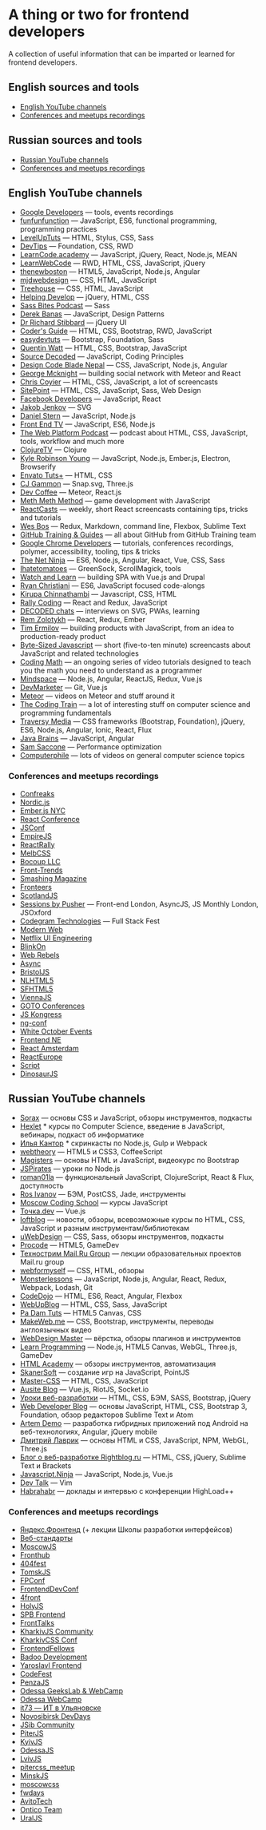 # A thing or two for frontend developers

A collection of useful information that can be imparted or learned for frontend developers.

## English sources and tools

* [English YouTube channels](#english-sources)
* [Conferences and meetups recordings](#conferences-and-meetups-recordings)

## Russian sources and tools

* [Russian YouTube channels](#russian-language)
* [Conferences and meetups recordings](#conferences-and-meetups-recordings-1)

## English YouTube channels

* [Google Developers](http://www.youtube.com/user/GoogleDevelopers) — tools, events recordings
* [funfunfunction](https://www.youtube.com/channel/UCO1cgjhGzsSYb1rsB4bFe4Q) — JavaScript, ES6, functional programming, programming practices
* [LevelUpTuts](http://www.youtube.com/user/LevelUpTuts) — HTML, Stylus, CSS, Sass
* [DevTips](http://www.youtube.com/user/DevTipsForDesigners) — Foundation, CSS, RWD
* [LearnCode.academy](http://www.youtube.com/user/learncodeacademy) — JavaScript, jQuery, React, Node.js, MEAN
* [LearnWebCode](http://www.youtube.com/user/LearnWebCode) — RWD, HTML, CSS, JavaScript, jQuery
* [thenewboston](http://www.youtube.com/user/thenewboston) — HTML5, JavaScript, Node.js, Angular
* [mjdwebdesign](http://www.youtube.com/user/mjdwebdesign) — CSS, HTML, JavaScript
* [Treehouse](http://www.youtube.com/user/gotreehouse) — CSS, HTML, JavaScript
* [Helping Develop](http://www.youtube.com/user/TheHelpingDevelop) — jQuery, HTML, CSS
* [Sass Bites Podcast](http://www.youtube.com/user/sassbites) — Sass
* [Derek Banas](http://www.youtube.com/user/derekbanas) — JavaScript, Design Patterns
* [Dr Richard Stibbard](http://www.youtube.com/user/webinaction) — jQuery UI
* [Coder's Guide](http://www.youtube.com/user/CodersGuide) — HTML, CSS, Bootstrap, RWD, JavaScript
* [easydevtuts](http://www.youtube.com/user/easydevtuts) — Bootstrap, Foundation, Sass
* [Quentin Watt](http://www.youtube.com/user/QuentinWatt) — HTML, CSS, Bootstrap, JavaScript
* [Source Decoded](http://www.youtube.com/channel/UCl0hPcsUmeld49qmWWSQKOg) — JavaScript, Coding Principles
* [Design Code Blade Nepal](https://www.youtube.com/channel/UCOL9ZxzRX9lIvOliY_oz0Ng) — CSS, JavaScript, Node.js, Angular
* [George Mcknight](https://www.youtube.com/user/geomck1967) — building social network with Meteor and React
* [Chris Coyier](http://www.youtube.com/user/realcsstricks) — HTML, CSS, JavaScript, a lot of screencasts
* [SitePoint](https://www.youtube.com/user/SitePoint) — HTML, CSS, JavaScript, Sass, Web Design
* [Facebook Developers](https://www.youtube.com/user/FacebookDevelopers) — JavaScript, React
* [Jakob Jenkov](https://www.youtube.com/user/jjenkov) — SVG
* [Daniel Stern](https://www.youtube.com/channel/UC5ohWghqu1C7bYAq_IDBkIw) — JavaScript, Node.js
* [Front End TV](https://www.youtube.com/channel/UCztRO4rG71uxuR-Tpf_biww) — JavaScript, ES6, Node.js
* [The Web Platform Podcast](https://www.youtube.com/channel/UCjz3j22CyBpy6Qk5SL6UwcQ) — podcast about HTML, CSS, JavaScript, tools, workflow and much more
* [ClojureTV](https://www.youtube.com/user/ClojureTV) — Clojure
* [Kyle Robinson Young](https://www.youtube.com/channel/UCpqYfSWEcyBGorRGvPsHkgg) — JavaScript, Node.js, Ember.js, Electron, Browserify
* [Envato Tuts+](https://www.youtube.com/channel/UC8lxnUR_CzruT2KA6cb7p0Q) — HTML, CSS
* [CJ Gammon](https://www.youtube.com/user/cjgammon) — Snap.svg, Three.js
* [Dev Coffee](https://www.youtube.com/channel/UCqr-7GDVTsdNBCeufvERYuw) — Meteor, React.js
* [Meth Meth Method](https://www.youtube.com/channel/UC8A0M0eDttdB11MHxX58vXQ) — game development with JavaScript
* [ReactCasts](https://www.youtube.com/channel/UCZkjWyyLvzWeoVWEpRemrDQ) — weekly, short React screencasts containing tips, tricks and tutorials
* [Wes Bos](https://www.youtube.com/user/wesbos) — Redux, Markdown, command line, Flexbox, Sublime Text
* [GitHub Training & Guides](https://www.youtube.com/user/GitHubGuides) — all about GitHub from GitHub Training team
* [Google Chrome Developers](https://www.youtube.com/user/ChromeDevelopers) — tutorials, conferences recordings, polymer, accessibility, tooling, tips & tricks
* [The Net Ninja](https://www.youtube.com/channel/UCW5YeuERMmlnqo4oq8vwUpg) — ES6, Node.js, Angular, React, Vue, CSS, Sass
* [Ihatetomatoes](https://www.youtube.com/user/ihatetomatoesblog) — GreenSock, ScrollMagick, tools
* [Watch and Learn](https://www.youtube.com/channel/UCXQC_GB5hG6PkzIhSMZ-hWA) — building SPA with Vue.js and Drupal
* [Ryan Christiani](https://www.youtube.com/channel/UCGzkH_sGqhiZfsk2khuhmZg) — ES6, JavaScript focused code-alongs
* [Kirupa Chinnathambi](https://www.youtube.com/user/kirupa) — Javascript, CSS, HTML
* [Rally Coding](https://www.youtube.com/channel/UCQCaS3atWyNHEy5PkDXdpNg) — React and Redux, JavaScript
* [DECODED chats](https://www.youtube.com/channel/UC3QHpbE1_SidLc4j1lvpo5g) — interviews on SVG, PWAs, learning
* [Rem Zolotykh](https://www.youtube.com/user/MrRemchi) — React, Redux, Ember
* [Tim Ermilov](https://www.youtube.com/user/obercrash) — building products with JavaScript, from an idea to production-ready product
* [Byte-Sized Javascript](https://www.youtube.com/channel/UC8OLZSlFO8cwRo9M30v-TkA) — short (five-to-ten minute) screencasts about JavaScript and related technologies
* [Coding Math](https://www.youtube.com/channel/UCF6F8LdCSWlRwQm_hfA2bcQ) — an ongoing series of video tutorials designed to teach you the math you need to understand as a programmer
* [Mindspace](https://www.youtube.com/channel/UCSJbGtTlrDami-tDGPUV9-w) — Node.js, Angular, ReactJS, Redux, Vue.js
* [DevMarketer](https://www.youtube.com/channel/UC6kwT7-jjZHHF1s7vCfg2CA) — Git, Vue.js
* [Meteor](https://www.youtube.com/user/MeteorVideos) — videos on Meteor and stuff around it
* [The Coding Train](https://www.youtube.com/user/shiffman) — a lot of interesting stuff on computer science and programming fundamentals
* [Traversy Media](https://www.youtube.com/user/TechGuyWeb) — CSS frameworks (Bootstrap, Foundation), jQuery, ES6, Node.js, Angular, Ionic, React, Flux
* [Java Brains](https://www.youtube.com/user/koushks) — JavaScript, Angular
* [Sam Saccone](https://www.youtube.com/channel/UCxmVqdNdRsNhXpb0uvtXOYg) — Performance optimization
* [Computerphile](https://www.youtube.com/user/Computerphile) — lots of videos on general computer science topics

### Conferences and meetups recordings

* [Confreaks](https://www.youtube.com/channel/UCWnPjmqvljcafA0z2U1fwKQ)
* [Nordic.js](https://www.youtube.com/user/nordicjs)
* [Ember.js NYC](https://www.youtube.com/user/EmberNYC)
* [React Conference](https://www.youtube.com/user/reactconf)
* [JSConf](https://www.youtube.com/user/jsconfeu)
* [EmpireJS](https://www.youtube.com/channel/UCSTVaGXDcyRhxm_9Bgw0SBg)
* [ReactRally](https://www.youtube.com/channel/UCXBhQ05nu3L1abBUGeQ0ahw)
* [MelbCSS](https://www.youtube.com/channel/UCIpyTmd8_cCk26yzBaTIhUQ)
* [Bocoup LLC](https://www.youtube.com/user/BocoupLLC)
* [Front-Trends](https://www.youtube.com/channel/UCpIBwBITpXelDgDwe-16zWA)
* [Smashing Magazine](https://vimeo.com/smashingmagazine)
* [Fronteers](https://vimeo.com/fronteers)
* [ScotlandJS](https://www.youtube.com/channel/UCpW0Vh7QKPA7n0oJfrizlsw)
* [Sessions by Pusher](https://pusher.com/sessions) — Front-end London, AsyncJS, JS Monthly London, JSOxford
* [Codegram Technologies](https://www.youtube.com/channel/UCwoOpKfkyCQHW562hXXQAGg) — Full Stack Fest
* [Modern Web](https://www.youtube.com/channel/UCHkqtrnQO2HMyW50ixOtJGw)
* [Netflix UI Engineering](https://www.youtube.com/channel/UCGGRRqAjPm6sL3-WGBDnKJA)
* [BlinkOn](https://www.youtube.com/channel/UCIfQb9u7ALnOE4ZmexRecDg)
* [Web Rebels](https://www.youtube.com/channel/UCM9cTs_C0PmTlHXTNrqTpnw)
* [Async](https://www.youtube.com/channel/UCh0nkalFWOHi4UlYnI0w13w)
* [BristolJS](https://www.youtube.com/channel/UCPOICck6I3zqGveOs6aFT5A)
* [NLHTML5](https://www.youtube.com/user/nlhtml5)
* [SFHTML5](https://www.youtube.com/channel/UCyupHmJVuUGpCMzemHYnUqQ)
* [ViennaJS](https://www.youtube.com/channel/UChgAsJYZYZMFII4cvg8W09w)
* [GOTO Conferences](https://www.youtube.com/channel/UCs_tLP3AiwYKwdUHpltJPuA)
* [JS Kongress](https://www.youtube.com/channel/UCe2uw4y9oTxfq-Z61ODWRhg)
* [ng-conf](https://www.youtube.com/channel/UCm9iiIfgmVODUJxINecHQkA)
* [White October Events](https://www.youtube.com/channel/UCmM3eCpmWKLJj2PDW_jdGkg)
* [Frontend NE](https://www.youtube.com/channel/UC-OBXzVskg2wGe8LWXFdejA)
* [React Amsterdam](https://www.youtube.com/channel/UCsFrt8oKNYXGspSlX9u6uXw)
* [ReactEurope](https://www.youtube.com/channel/UCorlLn2oZfgOJ-FUcF2eZ1A)
* [Script](https://www.youtube.com/channel/UCVbaJU4SUrQrrNs820aZAfQ)
* [DinosaurJS](https://www.youtube.com/channel/UCc_y38wjXbStHx8qcFIvTIQ)

## Russian YouTube channels

* [Sorax](http://www.youtube.com/user/ArtSorax) — основы CSS и JavaScript, обзоры инструментов, подкасты
* [Hexlet](https://www.youtube.com/user/HexletUniversity) * курсы по Computer Science, введение в JavaScript, вебинары, подкаст об информатике
* [Илья Кантор](https://www.youtube.com/user/iliakan/) * скринкасты по Node.js, Gulp и Webpack
* [webtheory](http://www.youtube.com/user/WebTheory) — HTML5 и CSS3, CoffeeScript
* [Magisters](http://www.youtube.com/user/WebMagistersRu) — основы HTML и JavaScript, видеокурс по Bootstrap
* [JSPirates](http://www.youtube.com/channel/UCoQvColVafC905L1wyqfjcg) — уроки по Node.js
* [roman01la](https://www.youtube.com/user/roman01la) — функциональный JavaScript, ClojureScript, React & Flux, доступность
* [Ros Ivanov](http://www.youtube.com/channel/UC-_16EgYOzinLxegLrTMkTA) — БЭМ, PostCSS, Jade, инструменты
* [Moscow Coding School](https://www.youtube.com/channel/UC7AIp8rb_SF6c97GRxpOXGg) — курсы JavaScript
* [Точка.dev](https://www.youtube.com/channel/UCzgtMBarT8AvsGc-Y_8Qexw) — Vue.js
* [loftblog](https://www.youtube.com/channel/UCIIt69f5D44s2cdb9vXQNzA) — новости, обзоры, всевозможные курсы по HTML, CSS, JavaScript и разным инструментам/библиотекам
* [uWebDesign](http://www.youtube.com/user/uwebdesign) — CSS, Sass, обзоры инструментов, подкасты
* [Procode](http://www.youtube.com/user/easygamedev) — HTML5, GameDev
* [Технострим Mail.Ru Group](http://www.youtube.com/user/TPMGTU) — лекции образовательных проектов Mail.ru group
* [webformyself](http://www.youtube.com/channel/UCGuhp4lpQvK94ZC5kuOZbjA) — CSS, HTML, обзоры
* [Monsterlessons](https://www.youtube.com/channel/UCyUFMVZ6VnbB5a8d_EyrFBQ) — JavaScript, Node.js, Angular, React, Redux, Webpack, Lodash, Git
* [CodeDojo](https://www.youtube.com/channel/UCY10FZglXJ8RL3xB04VpykQ) — HTML, ES6, React, Angular, Flexbox
* [WebUpBlog](https://www.youtube.com/channel/UCiw2l9SNahEtu14V7r9XMgg) — HTML, CSS, Sass, JavaScript
* [Pa Dam Tuts](https://www.youtube.com/user/TheComePot) — HTML5 Canvas, CSS
* [MakeWeb.me](https://www.youtube.com/channel/UCt36CWL85NGtOgUMZ2X6x5g) — CSS, Bootstrap, инструменты, переводы англоязычных видео
* [WebDesign Master](https://www.youtube.com/user/agragregra) — вёрстка, обзоры плагинов и инструментов
* [Learn Programming](https://www.youtube.com/user/nikitaseverinov) — Node.js, HTML5 Canvas, WebGL, Three.js, GameDev
* [HTML Academy](https://www.youtube.com/channel/UChUxTMjJGo-JDRY8pNTGL2g) — обзоры инструментов, автоматизация
* [SkanerSoft](https://www.youtube.com/channel/UCOTSosw_E-Cr88QkAb1Mdsg) — создание игр на JavaScript, PointJS
* [Master-CSS](https://www.youtube.com/channel/UC0Fl0gKuawQQs8jf35T_kfg) — HTML, CSS, JavaScript
* [Ausite Blog](https://www.youtube.com/channel/UCS4siVGRQuIb3nBNu4Sv4Lg) — Vue.js, RiotJS, Socket.io
* [Уроки веб-разработки](https://www.youtube.com/channel/UCHHw70vvbfyM6xJQoV8U-Pw) — HTML, CSS, БЭМ, SASS, Bootstrap, jQuery
* [Web Developer Blog](https://www.youtube.com/user/AlexeySuprun) — основы JavaScript, HTML, CSS, Bootstrap 3, Foundation, обзор редакторов Sublime Text и Atom
* [Artem Demo](https://www.youtube.com/user/artemdemo) — разработка гибридных приложений под Android на веб-технологиях, Angular, jQuery mobile
* [Дмитрий Лаврик](https://www.youtube.com/user/dmitrylavr) — основы HTML и CSS, JavaScript, NPM, WebGL, Three.js
* [Блог о веб-разработке Rightblog.ru](https://www.youtube.com/channel/UCBB1kqYMWUrSxrQkq8BYzZA) — HTML, CSS, jQuery, Sublime Text и Brackets
* [Javascript.Ninja](https://www.youtube.com/channel/UCW9pyonagDWGMCy7V_Kro6g) — JavaScript, Node.js, Vue.js
* [Dev Talk](https://www.youtube.com/channel/UC6WoOFmr4zhuUdVK9Hgh0tA) — Vim
* [Habrahabr](https://www.youtube.com/channel/UCd_sTwKqVrweTt4oAKY5y4w) — доклады и интервью с конференции HighLoad++

### Conferences and meetups recordings

* [Яндекс.Фронтенд](https://www.youtube.com/channel/UCMtlICYxr6Dz_PG9_SVqRYQ) (+ лекции Школы разработки интерфейсов)
* [Веб-стандарты](http://www.youtube.com/user/wstdays)
* [MoscowJS](https://www.youtube.com/channel/UCIo6TsJzLVRGbRZxKzoNeFQ)
* [Fronthub](http://www.youtube.com/channel/UComo38nPQVCnkZFadQ9uc2A)
* [404fest](https://www.youtube.com/user/404fest)
* [TomskJS](https://www.youtube.com/channel/UCwgCp5l9a4bux4VE0S9CCLQ)
* [FPConf](https://www.youtube.com/channel/UCmiGqOz-jojsWUVXLZJ8mCw)
* [FrontendDevConf](https://www.youtube.com/channel/UCBaLKdTGUfiHvxWCV8aMAnQ)
* [4front](https://www.youtube.com/channel/UCj3KH8jxwcT5zOrByWmNXhA)
* [HolyJS](https://www.youtube.com/channel/UC2Jwo4Q0s-ucjGseHP8XUSQ)
* [SPB Frontend](https://www.youtube.com/channel/UCWjDubFXv8I1vWEb47s9_IA)
* [FrontTalks](https://www.youtube.com/channel/UCD1AEzxJfQfd01NChlpVeKA)
* [KharkivJS Community](https://www.youtube.com/channel/UCYCPt7SWMZa4T8GwkQ-K-0A)
* [KharkivCSS Conf](https://www.youtube.com/channel/UC-R0SL5AsnnvDO2zf__7yPw)
* [FrontendFellows](https://www.youtube.com/channel/UCtKM34uT6t5BD0Dr1wobs5w)
* [Badoo Development](https://www.youtube.com/user/badoodev)
* [Yaroslavl Frontend](https://www.youtube.com/watch?v=s9JJ_PbVCIA&list=PLZinVxOM_0dK8JAsrNIwZkNn3vbRWBaex)
* [CodeFest](https://www.youtube.com/channel/UCH8zwr3rJOcgCApR_5z31cw)
* [PenzaJS](https://www.youtube.com/channel/UCyGFfAjZw-X1GZ4sZuueLzg)
* [Odessa GeeksLab & WebCamp](https://www.youtube.com/user/GeeksLabVideo)
* [Odessa WebCamp](https://www.youtube.com/channel/UC5FaxCxswCJGAIytydpTRMw)
* [it73 — ИТ в Ульяновске](https://www.youtube.com/channel/UCMpfLBYXuJ0W4qS3icVijmw)
* [Novosibirsk DevDays](https://www.youtube.com/user/DevDay2GIS)
* [JSib Community](https://www.youtube.com/channel/UCmnYKBoddVb6GBlOJpZxFFg)
* [PiterJS](https://www.youtube.com/channel/UCN9aK6ZG5PS1nnJZqscsmKw)
* [KyivJS](https://www.youtube.com/channel/UCOeSzR4BeXpsXGW6P0Pv9sA)
* [OdessaJS](https://www.youtube.com/channel/UCcMRMeq7LWxpuBOrGiCeacg)
* [LvivJS](https://www.youtube.com/channel/UC6FuC3toXWdpNTVYdFd4quA)
* [pitercss_meetup](https://www.youtube.com/channel/UCrttsZVR3TmMzIZIqtqD6ZA)
* [MinskJS](https://www.youtube.com/channel/UClp8fFQIhFWT9uSmFYx41RA)
* [moscowcss](https://www.youtube.com/channel/UCRZiFovkS0ROP85TxP3oV4Q)
* [fwdays](https://www.youtube.com/user/fwdays)
* [AvitoTech](https://www.youtube.com/channel/UCO2w0cpl1wxygHjQH6eEfEg)
* [Ontico Team](https://www.youtube.com/user/profyclub)
* [UralJS](https://www.youtube.com/channel/UCyRou_txbZBZ_aT5duHaQXw)
